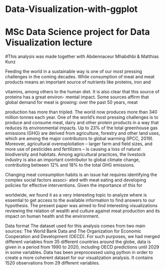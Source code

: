 # Data-Visualization-with-ggplot
# MSc Data Science project for Data Visualization lecture
#This analysis was made together with Abdennaceur Mhabdhbi & Matthias Kunz

Feeding the world in a sustainable way is one of our most pressing challenges in the coming decades. While
consumption of meat and meat products means an important source of nutrients like proteins, iron and

vitamins, among others to the human diet. It is also clear that this source of proteins has a great environ-
mental impact. Some sources affirm that global demand for meat is growing: over the past 50 years, meat

production has more than tripled. The world now produces more than 340 million tonnes each year.
One of the world’s most pressing challenges is to produce and consume meat, dairy and other protein products
in a way that reduces its environmental impacts. Up to 23% of the total greenhouse gas emissions (GHG)
are derived from agriculture, forestry and other land uses, which are among the major contributors to global
warming (IPCC, 2019). Moreover, agricultural overexploitation – larger farm and field sizes, and more use of
pesticides and fertilizers – is causing a loss of natural biodiversity and habitats. Among agricultural practices,
the livestock industry is also an important contributor to global climate change, contributing between 12%
and 18% to the total GHG emissions.

Changing meat consumption habits is an issue hat requires identifying the complex social factors associ-
ated with meat eating and developing policies for effective interventions. Given the importance of this for

worldwide, we found it as a very interesting topic to analyze where is essential to get access to the available
information to find answers to our hypothesis. The present paper was aimed to find interesting visualizations
reviewing the relation of wealth and culture against meat production and its impact on human health and
the environment.

Data format
The dataset used for this analysis comes from two main sources: The World Bank Data and The Organization
for Economic Cooperation and Development (OECD). For such purposes, we had merged different variables
from 35 different countries around the globe, data is given in a period from 1990 to 2020, including OECD
predictions until 2029 in some variables. Data has been preprocessed using python in order to create a more
coherent dataset for our visualization analysis. It contains 1520 observations from 29 different variables.

